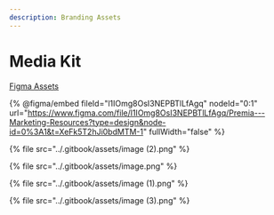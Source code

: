 ```yaml
---
description: Branding Assets
---
```


# Media Kit

[Figma Assets](https://www.figma.com/file/l1IOmg8OsI3NEPBTlLfAgq/Premia---Marketing-Resources?type=design\&node-id=0%3A1\&t=XeFk5T2hJi0bdMTM-1)

{% @figma/embed fileId="l1IOmg8OsI3NEPBTlLfAgq" nodeId="0:1" url="https://www.figma.com/file/l1IOmg8OsI3NEPBTlLfAgq/Premia---Marketing-Resources?type=design&node-id=0%3A1&t=XeFk5T2hJi0bdMTM-1" fullWidth="false" %}

{% file src="../.gitbook/assets/image (2).png" %}

{% file src="../.gitbook/assets/image.png" %}

{% file src="../.gitbook/assets/image (1).png" %}

{% file src="../.gitbook/assets/image (3).png" %}

